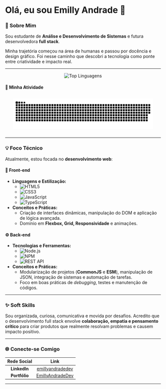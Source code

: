 # Olá, eu sou Emilly Andrade 👋

### 🚀 Sobre Mim

Sou estudante de **Análise e Desenvolvimento de Sistemas** e futura desenvolvedora **full stack**.

Minha trajetória começou na área de humanas e passou por docência e design gráfico. Foi nesse caminho que descobri a tecnologia como ponte entre criatividade e impacto real.

---

<div align="center">
  <img src="https://github-readme-stats.vercel.app/api/top-langs/?username=EmillyAndradeDev&layout=compact&theme=dracula&hide_border=true" alt="Top Linguagens" />
</div>

#### 🐍 Minha Atividade

<div align="center">
  <img src="https://raw.githubusercontent.com/EmillyAndradeDev/EmillyAndradeDev/main/github-snake.svg" alt="GitHub Snake Animation" style="max-width: 90%; margin: 10px auto;" />
</div>

---

### 💡 Foco Técnico

Atualmente, estou focada no **desenvolvimento web**:

#### 🎨 Front-end

* **Linguagens e Estilização:**
    * ![HTML5](https://img.shields.io/badge/HTML5-E34F26?style=for-the-badge&logo=html5&logoColor=white)
    * ![CSS3](https://img.shields.io/badge/CSS3-76B0C2?style=for-the-badge&logo=css3&logoColor=white)  
    * ![JavaScript](https://img.shields.io/badge/JavaScript-F7DF1E?style=for-the-badge&logo=javascript&logoColor=black)
    * ![TypeScript](https://img.shields.io/badge/TypeScript-007ACC?style=for-the-badge&logo=typescript&logoColor=white)
* **Conceitos e Práticas:**
    * Criação de interfaces dinâmicas, manipulação do DOM e aplicação de lógica avançada.
    * Domínio em **Flexbox, Grid, Responsividade** e animações.

#### ⚙️ Back-end

* **Tecnologias e Ferramentas:**
    * ![Node.js](https://img.shields.io/badge/Node.js-C7D48E?style=for-the-badge&logo=node.js&logoColor=black) 
    * ![NPM](https://img.shields.io/badge/NPM-ED5A55?style=for-the-badge&logo=npm&logoColor=white) 
    * ![REST API](https://img.shields.io/badge/REST_API-A3659E?style=for-the-badge&logo=json&logoColor=white) 
* **Conceitos e Práticas:**
    * Modularização de projetos (**CommonJS** e **ESM**), manipulação de JSON, integração de sistemas e automação de tarefas.
    * Foco em boas práticas de *debugging*, testes e manutenção de códigos.

---

### ✨ Soft Skills

Sou organizada, curiosa, comunicativa e movida por desafios. Acredito que o desenvolvimento full stack envolve **colaboração, empatia e pensamento crítico** para criar produtos que realmente resolvam problemas e causem impacto positivo.

___

### 🌐 Conecte-se Comigo

| Rede Social | Link |
| :---: | :---: |
| **LinkedIn** | [emillyandradedev](https://www.linkedin.com/in/emillyandradedev/) |
| **Portfólio** | [EmillyAndradeDev](https://emillyandradedev.github.io/portfolio-emilly-andrade-dev/) |

---